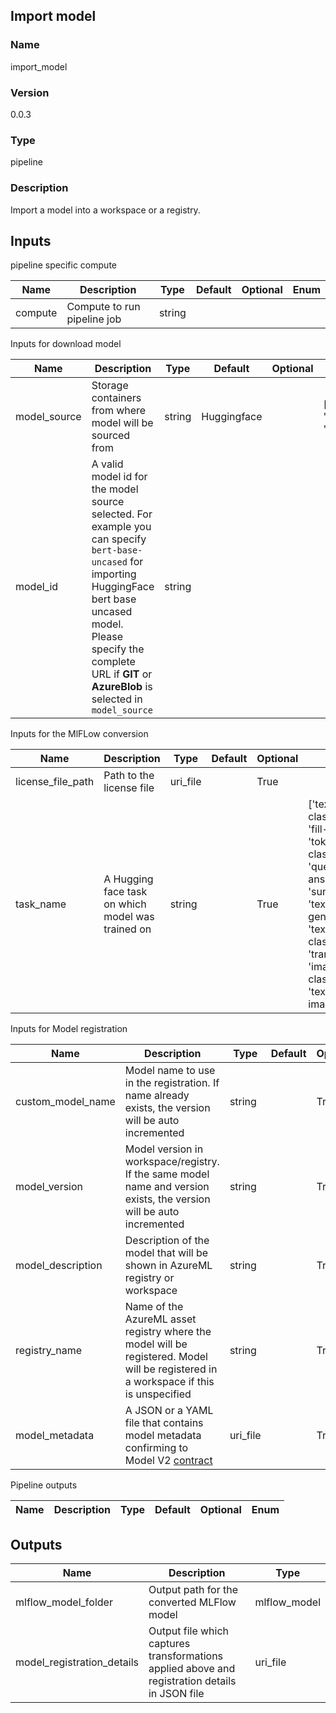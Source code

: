 ## Import model

### Name 

import_model

### Version 

0.0.3

### Type 

pipeline

### Description 

Import a model into a workspace or a registry.
## Inputs 

pipeline specific compute

| Name    | Description                 | Type   | Default | Optional | Enum |
| ------- | --------------------------- | ------ | ------- | -------- | ---- |
| compute | Compute to run pipeline job | string |         |          |      |

Inputs for download model

| Name         | Description                                                                                                                                                                                                                                  | Type   | Default     | Optional | Enum                                |
| ------------ | -------------------------------------------------------------------------------------------------------------------------------------------------------------------------------------------------------------------------------------------- | ------ | ----------- | -------- | ----------------------------------- |
| model_source | Storage containers from where model will be sourced from                                                                                                                                                                                     | string | Huggingface |          | ['AzureBlob', 'GIT', 'Huggingface'] |
| model_id     | A valid model id for the model source selected. For example you can specify `bert-base-uncased` for importing HuggingFace bert base uncased model. Please specify the complete URL if **GIT** or **AzureBlob** is selected in `model_source` | string |             |          |                                     |

Inputs for the MlFLow conversion

| Name              | Description                                       | Type     | Default | Optional | Enum                                                                                                                                                                                                  |
| ----------------- | ------------------------------------------------- | -------- | ------- | -------- | ----------------------------------------------------------------------------------------------------------------------------------------------------------------------------------------------------- |
| license_file_path | Path to the license file                          | uri_file |         | True     |                                                                                                                                                                                                       |
| task_name         | A Hugging face task on which model was trained on | string   |         | True     | ['text-classification', 'fill-mask', 'token-classification', 'question-answering', 'summarization', 'text-generation', 'text-classification', 'translation', 'image-classification', 'text-to-image'] |

Inputs for Model registration

| Name              | Description                                                                                                                                         | Type     | Default | Optional | Enum |
| ----------------- | --------------------------------------------------------------------------------------------------------------------------------------------------- | -------- | ------- | -------- | ---- |
| custom_model_name | Model name to use in the registration. If name already exists, the version will be auto incremented                                                 | string   |         | True     |      |
| model_version     | Model version in workspace/registry. If the same model name and version exists, the version will be auto incremented                                | string   |         | True     |      |
| model_description | Description of the model that will be shown in AzureML registry or workspace                                                                        | string   |         | True     |      |
| registry_name     | Name of the AzureML asset registry where the model will be registered. Model will be registered in a workspace if this is unspecified               | string   |         | True     |      |
| model_metadata    | A JSON or a YAML file that contains model metadata confirming to Model V2 [contract](https://azuremlschemas.azureedge.net/latest/model.schema.json) | uri_file |         | True     |      |

Pipeline outputs

| Name | Description | Type | Default | Optional | Enum |
| ---- | ----------- | ---- | ------- | -------- | ---- |

## Outputs 

| Name                       | Description                                                                                    | Type         |
| -------------------------- | ---------------------------------------------------------------------------------------------- | ------------ |
| mlflow_model_folder        | Output path for the converted MLFlow model                                                     | mlflow_model |
| model_registration_details | Output file which captures transformations applied above and registration details in JSON file | uri_file     |